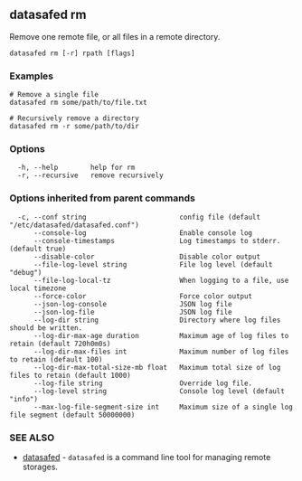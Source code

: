 ## datasafed rm

Remove one remote file, or all files in a remote directory.

```
datasafed rm [-r] rpath [flags]
```

### Examples

```
# Remove a single file
datasafed rm some/path/to/file.txt

# Recursively remove a directory
datasafed rm -r some/path/to/dir
```

### Options

```
  -h, --help        help for rm
  -r, --recursive   remove recursively
```

### Options inherited from parent commands

```
  -c, --conf string                       config file (default "/etc/datasafed/datasafed.conf")
      --console-log                       Enable console log
      --console-timestamps                Log timestamps to stderr. (default true)
      --disable-color                     Disable color output
      --file-log-level string             File log level (default "debug")
      --file-log-local-tz                 When logging to a file, use local timezone
      --force-color                       Force color output
      --json-log-console                  JSON log file
      --json-log-file                     JSON log file
      --log-dir string                    Directory where log files should be written.
      --log-dir-max-age duration          Maximum age of log files to retain (default 720h0m0s)
      --log-dir-max-files int             Maximum number of log files to retain (default 100)
      --log-dir-max-total-size-mb float   Maximum total size of log files to retain (default 1000)
      --log-file string                   Override log file.
      --log-level string                  Console log level (default "info")
      --max-log-file-segment-size int     Maximum size of a single log file segment (default 50000000)
```

### SEE ALSO

* [datasafed](datasafed.md)	 - `datasafed` is a command line tool for managing remote storages.

